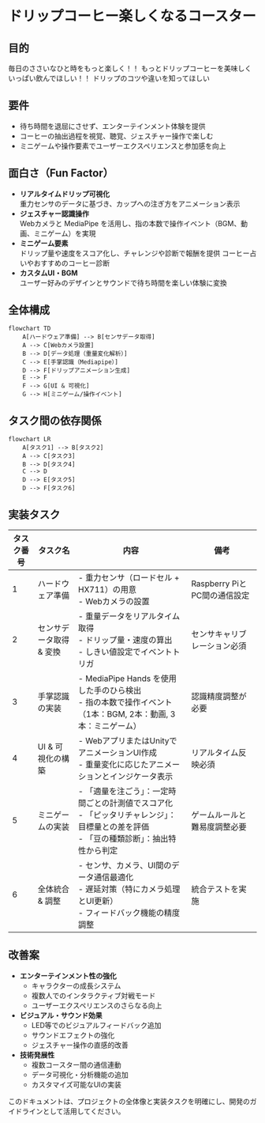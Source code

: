 <!-- filepath: /C:/Users/cappu/Cafe/ProjectSummary.md -->

# ドリップコーヒー楽しくなるコースター
## 目的
  毎日のささいなひと時をもっと楽しく！！
  もっとドリップコーヒーを美味しくいっぱい飲んでほしい！！
  ドリップのコツや違いを知ってほしい
  
## 要件
- 待ち時間を退屈にさせず、エンターテインメント体験を提供
- コーヒーの抽出過程を視覚、聴覚、ジェスチャー操作で楽しむ
- ミニゲームや操作要素でユーザーエクスペリエンスと参加感を向上

## 面白さ（Fun Factor）
- **リアルタイムドリップ可視化**  
  重力センサのデータに基づき、カップへの注ぎ方をアニメーション表示
- **ジェスチャー認識操作**  
  Webカメラと MediaPipe を活用し、指の本数で操作イベント（BGM、動画、ミニゲーム）を実現
- **ミニゲーム要素**  
  ドリップ量や速度をスコア化し、チャレンジや診断で報酬を提供
  コーヒー占いやおすすめのコーヒー診断
- **カスタムUI・BGM**  
  ユーザー好みのデザインとサウンドで待ち時間を楽しい体験に変換

## 全体構成
```mermaid
flowchart TD
    A[ハードウェア準備] --> B[センサデータ取得]
    A --> C[Webカメラ設置]
    B --> D[データ処理（重量変化解析）]
    C --> E[手掌認識（Mediapipe）]
    D --> F[ドリップアニメーション生成]
    E --> F
    F --> G[UI & 可視化]
    G --> H[ミニゲーム/操作イベント]
```

## タスク間の依存関係
```mermaid
flowchart LR
    A[タスク1] --> B[タスク2]
    A --> C[タスク3]
    B --> D[タスク4]
    C --> D
    D --> E[タスク5]
    D --> F[タスク6]
```

## 実装タスク
| タスク番号 | タスク名                 | 内容                                                                                                          | 備考                            |
|----------|------------------------|---------------------------------------------------------------------------------------------------------------|---------------------------------|
| 1        | ハードウェア準備       | - 重力センサ（ロードセル + HX711）の用意<br>- Webカメラの設置                                                   | Raspberry PiとPC間の通信設定     |
| 2        | センサデータ取得 & 変換 | - 重量データをリアルタイム取得<br>- ドリップ量・速度の算出<br>- しきい値設定でイベントトリガ                        | センサキャリブレーション必須    |
| 3        | 手掌認識の実装         | - MediaPipe Hands を使用した手のひら検出<br>- 指の本数で操作イベント（1本：BGM, 2本：動画, 3本：ミニゲーム）        | 認識精度調整が必要              |
| 4        | UI & 可視化の構築      | - WebアプリまたはUnityでアニメーションUI作成<br>- 重量変化に応じたアニメーションとインジケータ表示                  | リアルタイム反映必須             |
| 5        | ミニゲームの実装       | - 「適量を注ごう」：一定時間ごとの計測値でスコア化<br>- 「ピッタリチャレンジ」：目標量との差を評価<br>- 「豆の種類診断」：抽出特性から判定 | ゲームルールと難易度調整必要      |
| 6        | 全体統合 & 調整        | - センサ、カメラ、UI間のデータ通信最適化<br>- 遅延対策（特にカメラ処理とUI更新）<br>- フィードバック機能の精度調整      | 統合テストを実施                |

## 改善案
- **エンターテインメント性の強化**
  - キャラクターの成長システム
  - 複数人でのインタラクティブ対戦モード
  - ユーザーエクスペリエンスのさらなる向上
- **ビジュアル・サウンド効果**
  - LED等でのビジュアルフィードバック追加
  - サウンドエフェクトの強化
  - ジェスチャー操作の直感的改善
- **技術発展性**
  - 複数コースター間の通信連動
  - データ可視化・分析機能の追加
  - カスタマイズ可能なUIの実装

このドキュメントは、プロジェクトの全体像と実装タスクを明確にし、開発のガイドラインとして活用してください。

